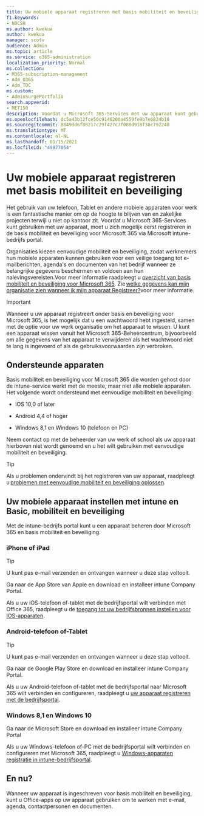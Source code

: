 ```yaml
---
title: Uw mobiele apparaat registreren met basis mobiliteit en beveiliging
f1.keywords:
- NOCSH
ms.author: kwekua
author: kwekua
manager: scotv
audience: Admin
ms.topic: article
ms.service: o365-administration
localization_priority: Normal
ms.collection:
- M365-subscription-management
- Adm_O365
- Adm_TOC
ms.custom:
- AdminSurgePortfolio
search.appverid:
- MET150
description: Voordat u Microsoft 365-Services met uw apparaat kunt gebruiken, moet u zich mogelijk eerst registreren in de basis mobiliteit en beveiliging voor Microsoft 365.
ms.openlocfilehash: dc5a43b12fce50c9146200a4559fe9b7e6824b18
ms.sourcegitcommit: 8849dd6f80217c29f427c7f008d918f30c792240
ms.translationtype: MT
ms.contentlocale: nl-NL
ms.lasthandoff: 01/15/2021
ms.locfileid: "49877054"
---
```

# <a name="enroll-your-mobile-device-using-basic-mobility-and-security"></a>Uw mobiele apparaat registreren met basis mobiliteit en beveiliging

Het gebruik van uw telefoon, Tablet en andere mobiele apparaten voor werk is een fantastische manier om op de hoogte te blijven van en zakelijke projecten terwijl u niet op kantoor zit. Voordat u Microsoft 365-Services kunt gebruiken met uw apparaat, moet u zich mogelijk eerst registreren in de basis mobiliteit en beveiliging voor Microsoft 365 via Microsoft intune-bedrijfs portal.

Organisaties kiezen eenvoudige mobiliteit en beveiliging, zodat werknemers hun mobiele apparaten kunnen gebruiken voor een veilige toegang tot e-mailberichten, agenda's en documenten van het bedrijf wanneer ze belangrijke gegevens beschermen en voldoen aan hun nalevingsvereisten.Voor meer informatie raadpleegt u [overzicht van basis mobiliteit en beveiliging voor Microsoft 365](overview.md). Zie [welke gegevens kan mijn organisatie zien wanneer ik mijn apparaat Registreer?](https://docs.microsoft.com/intune-user-help/what-info-can-your-company-see-when-you-enroll-your-device-in-intune)voor meer informatie.

>[!IMPORTANT] 
>Wanneer u uw apparaat registreert onder basis en beveiliging voor Microsoft 365, is het mogelijk dat u een wachtwoord hebt ingesteld, samen met de optie voor uw werk organisatie om het apparaat te wissen. U kunt een apparaat wissen vanuit het Microsoft 365-Beheercentrum, bijvoorbeeld om alle gegevens van het apparaat te verwijderen als het wachtwoord niet te lang is ingevoerd of als de gebruiksvoorwaarden zijn verbroken.

## <a name="supported-devices"></a>Ondersteunde apparaten

Basis mobiliteit en beveiliging voor Microsoft 365 die worden gehost door de intune-service werkt met de meeste, maar niet alle mobiele apparaten. Het volgende wordt ondersteund met eenvoudige mobiliteit en beveiliging:

- iOS 10,0 of later

- Android 4,4 of hoger

- Windows 8,1 en Windows 10 (telefoon en PC)

Neem contact op met de beheerder van uw werk of school als uw apparaat hierboven niet wordt genoemd en u het wilt gebruiken met eenvoudige mobiliteit en beveiliging.

>[!TIP]
>Als u problemen ondervindt bij het registreren van uw apparaat, raadpleegt u [problemen met eenvoudige mobiliteit en beveiliging oplossen](/basic-mobility-security/troubleshoot.md).

## <a name="set-up-your-mobile-device-with-intune-and-basic-mobility-and-security"></a>Uw mobiele apparaat instellen met intune en Basic, mobiliteit en beveiliging

Met de intune-bedrijfs portal kunt u een apparaat beheren door Microsoft 365 en basis mobiliteit en beveiliging.

### <a name="iphone-or-ipad"></a>iPhone of iPad

>[!TIP]
>U kunt pas e-mail verzenden en ontvangen wanneer u deze stap voltooit.

Ga naar de App Store van Apple en download en installeer intune Company Portal.

Als u uw iOS-telefoon of-tablet met de bedrijfsportal wilt verbinden met Office 365, raadpleegt u de [toegang tot uw bedrijfsbronnen instellen voor IOS-apparaten](https://go.microsoft.com/fwlink/?linkid=875316).

### <a name="android-phone-or-tablet"></a>Android-telefoon of-Tablet

>[!TIP]
>U kunt pas e-mail verzenden en ontvangen wanneer u deze stap voltooit.

Ga naar de Google Play Store en download en installeer intune Company Portal.

Als u uw Android-telefoon of-tablet met de bedrijfsportal naar Microsoft 365 wilt verbinden en configureren, raadpleegt u [uw apparaat registreren met de bedrijfsportal](https://go.microsoft.com/fwlink/?linkid=875317).

### <a name="windows-81-and-windows-10"></a>Windows 8,1 en Windows 10

Ga naar de Microsoft Store en download en installeer intune Company Portal

Als u uw Windows-telefoon of-PC met de bedrijfsportal wilt verbinden en configureren met Microsoft 365, raadpleegt u [Windows-apparaten registratie in intune-bedrijfsportal](https://docs.microsoft.com/intune-user-help/windows-enrollment-company-portal).

## <a name="whats-next"></a>En nu?

Wanneer uw apparaat is ingeschreven voor basis mobiliteit en beveiliging, kunt u Office-apps op uw apparaat gebruiken om te werken met e-mail, agenda, contactpersonen en documenten.
